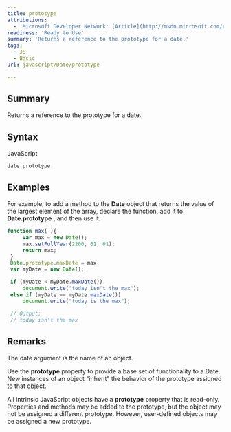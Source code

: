 ```yaml
---
title: prototype
attributions:
  - 'Microsoft Developer Network: [Article](http://msdn.microsoft.com/en-us/library/ie/jj155281(v=vs.94).aspx)'
readiness: 'Ready to Use'
summary: 'Returns a reference to the prototype for a date.'
tags:
  - JS
  - Basic
uri: javascript/Date/prototype

---
```

## <span>Summary</span>

Returns a reference to the prototype for a date.

## <span>Syntax</span>

<span class="language">JavaScript</span>

    date.prototype

## <span>Examples</span>

For example, to add a method to the **Date** object that returns the value of the largest element of the array, declare the function, add it to **Date.prototype** , and then use it.

``` js
function max( ){
     var max = new Date();
     max.setFullYear(2200, 01, 01);
     return max;
 }
 Date.prototype.maxDate = max;
 var myDate = new Date();

 if (myDate < myDate.maxDate())
     document.write("today isn't the max");
 else if (myDate == myDate.maxDate())
     document.write("today is the max");

 // Output:
 // today isn't the max
```

## <span>Remarks</span>

The date argument is the name of an object.

Use the **prototype** property to provide a base set of functionality to a Date. New instances of an object "inherit" the behavior of the prototype assigned to that object.

All intrinsic JavaScript objects have a **prototype** property that is read-only. Properties and methods may be added to the prototype, but the object may not be assigned a different prototype. However, user-defined objects may be assigned a new prototype.

